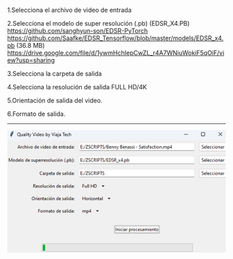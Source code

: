 1.Selecciona el archivo de video de entrada

2.Selecciona el modelo de super resolución (.pb) (EDSR_X4.PB) https://github.com/sanghyun-son/EDSR-PyTorch https://github.com/Saafke/EDSR_Tensorflow/blob/master/models/EDSR_x4.pb (36.8 MB) https://drive.google.com/file/d/1ywmHchIepCwZL_r4A7WNiuWokiF5qOiF/view?usp=sharing
 
3.Selecciona la carpeta de salida

4.Selecciona la resolución de salida FULL HD/4K 

5.Orientación de salida del video.

6.Formato de salida. 

-----------
![](https://github.com/viajatech/QualityVideo/blob/main/Quality%20Video%20GUI%20GPU.png)
